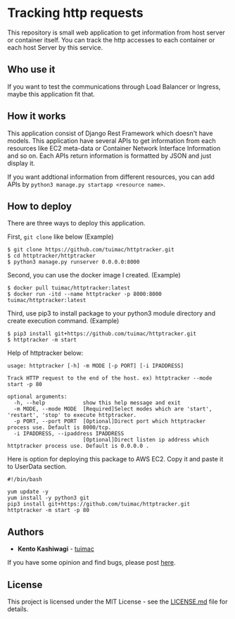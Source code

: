# Tracking http requests

This repository is small web application to get information from host server or container itself.
You can track the http accesses to each container or each host Server by this service.

## Who use it

If you want to test the communications through Load Balancer or Ingress,
maybe this application fit that.

## How it works

This application consist of Django Rest Framework which doesn't have models.
This application have several APIs to get information from each resources like EC2 meta-data or 
Container Network Interface Information and so on.
Each APIs return information is formatted by JSON and just display it.

If you want addtional information from different resources,
you can add APIs by `python3 manage.py startapp <resource name>`.

## How to deploy

There are three ways to deploy this application.

First, `git clone` like below
(Example)
```
$ git clone https://github.com/tuimac/httptracker.git
$ cd httptracker/httptracker
$ python3 manage.py runserver 0.0.0.0:8000
```

Second, you can use the docker image I created.
(Example)
```
$ docker pull tuimac/httptracker:latest
$ docker run -itd --name httptracker -p 8000:8000 tuimac/httptracker:latest
```

Third, use pip3 to install package to your python3 module directory and
create execution command.
(Example)
```
$ pip3 install git+https://github.com/tuimac/httptracker.git
$ httptracker -m start
```
Help of httptracker below:

```
usage: httptracker [-h] -m MODE [-p PORT] [-i IPADDRESS]

Track HTTP request to the end of the host. ex) httptracker --mode start -p 80

optional arguments:
  -h, --help            show this help message and exit
  -m MODE, --mode MODE  [Required]Select modes which are 'start', 'restart', 'stop' to execute httptracker.
  -p PORT, --port PORT  [Optional]Direct port which httptracker process use. Default is 8000/tcp.
  -i IPADDRESS, --ipaddress IPADDRESS
                        [Optional]Direct listen ip address which httptracker process use. Default is 0.0.0.0 .
```
Here is option for deploying this package to AWS EC2. Copy it and paste it to UserData section.
```
#!/bin/bash

yum update -y
yum install -y python3 git
pip3 install git+https://github.com/tuimac/httptracker.git
httptracker -m start -p 80
```

## Authors

* **Kento Kashiwagi** - [tuimac](https://github.com/tuimac)

If you have some opinion and find bugs, please post [here](https://github.com/tuimac/httptracker/issues).

## License

This project is licensed under the MIT License - see the [LICENSE.md](https://github.com/tuimac/httptracker/LICENSE.md) file for details.
